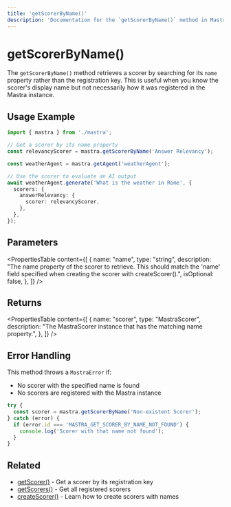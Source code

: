 ```yaml
---
title: 'getScorerByName()'
description: 'Documentation for the `getScorerByName()` method in Mastra, which retrieves a scorer by its name property rather than registration key.'
---
```


# getScorerByName()

The `getScorerByName()` method retrieves a scorer by searching for its `name` property rather than the registration key. This is useful when you know the scorer's display name but not necessarily how it was registered in the Mastra instance.

## Usage Example

```typescript
import { mastra } from './mastra';

// Get a scorer by its name property
const relevancyScorer = mastra.getScorerByName('Answer Relevancy');

const weatherAgent = mastra.getAgent('weatherAgent');

// Use the scorer to evaluate an AI output
await weatherAgent.generate('What is the weather in Rome', {
  scorers: {
    answerRelevancy: {
      scorer: relevancyScorer,
    },
  },
});
```

## Parameters

<PropertiesTable
content={[
{
name: "name",
type: "string",
description: "The name property of the scorer to retrieve. This should match the 'name' field specified when creating the scorer with createScorer().",
isOptional: false,
},
]}
/>

## Returns

<PropertiesTable
content={[
{
name: "scorer",
type: "MastraScorer",
description: "The MastraScorer instance that has the matching name property.",
},
]}
/>

## Error Handling

This method throws a `MastraError` if:

- No scorer with the specified name is found
- No scorers are registered with the Mastra instance

```typescript
try {
  const scorer = mastra.getScorerByName('Non-existent Scorer');
} catch (error) {
  if (error.id === 'MASTRA_GET_SCORER_BY_NAME_NOT_FOUND') {
    console.log('Scorer with that name not found');
  }
}
```

## Related

- [getScorer()](/docs/reference/core/getScorer) - Get a scorer by its registration key
- [getScorers()](/docs/reference/core/getScorers) - Get all registered scorers
- [createScorer()](/docs/reference/scorers/create-scorer) - Learn how to create scorers with names

